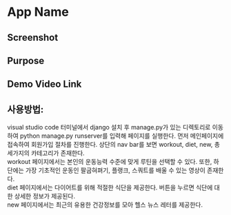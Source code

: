 # App Name

## Screenshot

## Purpose

## Demo Video Link

## 사용방법: 
 visual studio code 터미널에서 django 설치 후 manage.py가 있는 디렉토리로 이동하여 python manage.py runserver를 입력해 페이지를 실행한다. 먼저 메인페이지에 접속하여 회원가입 절차를 진행한다. 상단의 nav bar를 보면 workout, diet, new, 총 세가지의 카테고리가 존재한다. <br>
 workout 페이지에서는 본인의 운동능력 수준에 맞게 루틴을 선택할 수 있다. 또한, 하단에는 가장 기초적인 운동인 팔굽혀펴기, 플랭크, 스쿼트를 배울 수 있는 영상이 존재한다. <br>
 diet 페이지에서는 다이어트를 위해 적절한 식단을 제공한다. 버튼을 누르면 식단에 대한 상세한 정보가 제공된다.<br>
 new 페이지에서는 최근의 유용한 건강정보를 모아 헬스 뉴스 레터를 제공한다.  <br>

